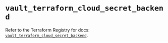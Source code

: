 # `vault_terraform_cloud_secret_backend`

Refer to the Terraform Registry for docs: [`vault_terraform_cloud_secret_backend`](https://registry.terraform.io/providers/hashicorp/vault/4.3.0/docs/resources/terraform_cloud_secret_backend).
